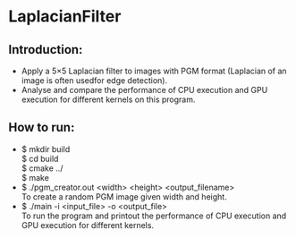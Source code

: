 # LaplacianFilter
## Introduction:
-  Apply a 5×5 Laplacian filter to images with PGM format (Laplacian of an image is often usedfor edge detection).
-  Analyse and compare the performance of CPU execution and GPU execution for different kernels on this program.
## How to run:
- $ mkdir build\
  $ cd build\
  $ cmake ../\
  $ make
- $ ./pgm_creator.out \<width\> \<height\> \<output_filename\>\
  To create a random PGM image given width and height.
- $ ./main -i \<input_file\> -o \<output_file\>\
  To run the program and printout the performance of CPU execution and GPU execution for different kernels.
